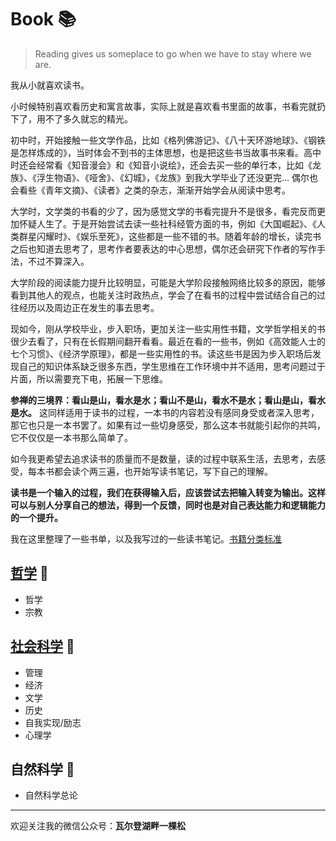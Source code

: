 # Book :books:

>Reading gives us someplace to go when we have to stay where we are.
>

我从小就喜欢读书。  

小时候特别喜欢看历史和寓言故事，实际上就是喜欢看书里面的故事，书看完就扔下了，用不了多久就忘的精光。  

初中时，开始接触一些文学作品，比如《格列佛游记》、《八十天环游地球》、《钢铁是怎样炼成的》，当时体会不到书的主体思想，也是把这些书当故事书来看。高中时还会经常看《知音漫会》和《知音小说绘》，还会去买一些的单行本，比如《龙族》、《浮生物语》、《哑舍》、《幻城》，《龙族》到我大学毕业了还没更完...
偶尔也会看些《青年文摘》、《读者》之类的杂志，渐渐开始学会从阅读中思考。

大学时，文学类的书看的少了，因为感觉文学的书看完提升不是很多，看完反而更加怀疑人生了。于是开始尝试去读一些社科经管方面的书，例如《大国崛起》、《人类群星闪耀时》、《娱乐至死》，这些都是一些不错的书。随着年龄的增长，读完书之后也知道去思考了，思考作者要表达的中心思想，偶尔还会研究下作者的写作手法，不过不算深入。

大学阶段的阅读能力提升比较明显，可能是大学阶段接触网络比较多的原因，能够看到其他人的观点，也能关注时政热点，学会了在看书的过程中尝试结合自己的过往经历以及周边正在发生的事去思考。

现如今，刚从学校毕业，步入职场，更加关注一些实用性书籍，文学哲学相关的书很少去看了，只有在长假期间翻开看看。最近在看的一些书，例如《高效能人士的七个习惯》、《经济学原理》，都是一些实用性的书。读这些书是因为步入职场后发现自己的知识体系缺乏很多东西，学生思维在工作环境中并不适用，思考问题过于片面，所以需要充下电，拓展一下思维。

**参禅的三境界：看山是山，看水是水；看山不是山，看水不是水；看山是山，看水是水。** 这同样适用于读书的过程，一本书的内容若没有感同身受或者深入思考，那它也只是一本书罢了。如果有过一些切身感受，那么这本书就能引起你的共鸣，它不仅仅是一本书那么简单了。


如今我更希望去追求读书的质量而不是数量，读的过程中联系生活，去思考，去感受，每本书都会读个两三遍，也开始写读书笔记，写下自己的理解。

**读书是一个输入的过程，我们在获得输入后，应该尝试去把输入转变为输出。这样可以与别人分享自己的想法，得到一个反馈，同时也是对自己表达能力和逻辑能力的一个提升。**

我在这里整理了一些书单，以及我写过的一些读书笔记。[书籍分类标准](https://zhidao.baidu.com/question/25737511.html)

## [哲学](./philosophy) :green_book:
* 哲学
* 宗教

## [社会科学](./social-sciences) :notebook:
* 管理
* 经济
* 文学
* 历史
* 自我实现/励志
* 心理学

## 自然科学 :closed_book:
* 自然科学总论



---

欢迎关注我的微信公众号：**瓦尔登湖畔一棵松**
